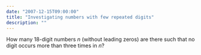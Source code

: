 ```yaml
---
date: "2007-12-15T09:00:00"
title: "Investigating numbers with few repeated digits"
description: ""
---
```


<p>How many 18-digit numbers <var>n</var> (without leading zeros) are there such that no digit occurs more than three times in <var>n</var>?</p>

